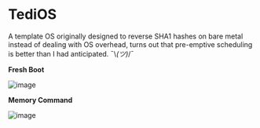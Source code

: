 # TediOS
A template OS originally designed to reverse SHA1 hashes on bare metal instead of dealing with OS overhead, turns out that pre-emptive scheduling is better than I had anticipated. ¯\\_(ツ)_/¯


**Fresh Boot**

![image](https://user-images.githubusercontent.com/11428567/234920822-9f6a64b5-80f8-4b06-9112-acb60341d909.png)


**Memory Command**

![image](https://user-images.githubusercontent.com/11428567/234920625-3af5896f-8870-45be-a30d-0ce49d4ad9e7.png)
